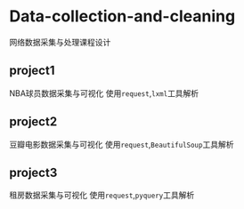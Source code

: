 # Data-collection-and-cleaning
网络数据采集与处理课程设计
## project1
NBA球员数据采集与可视化
使用`request`,`lxml`工具解析
## project2
豆瓣电影数据采集与可视化
使用`request`,`BeautifulSoup`工具解析
## project3
租房数据采集与可视化
使用`request`,`pyquery`工具解析